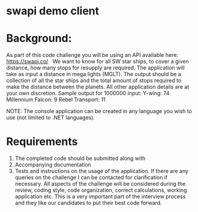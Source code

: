 # swapi demo client

# Background: 
As part of this code challenge you will be using an API available here: https://swapi.co/  
We want to know for all SW star ships, to cover a given distance, how many stops for resupply are required.
The application will take as input a distance in mega lights (MGLT).
The output should be a collection of all the star ships and the total amount of stops required to make the distance between the planets.
All other application details are at your own discretion.
Sample output for 1000000 input:
Y-wing: 74
Millennium Falcon: 9
Rebel Transport: 11

NOTE: The console application can be created in any language you wish to use (not limited to .NET languages).

# Requirements
1) The completed code should be submitted along with 
2) Accompanying documentation
3) Tests and instructions on the usage of the application.
If there are any queries on the challenge I can be contacted for clarification if necessary.
All aspects of the challenge will be considered during the review, coding style, code organization, correct calculations, working application etc.
This is a very important part of the interview process and they like our candidates to put their best code forward.
